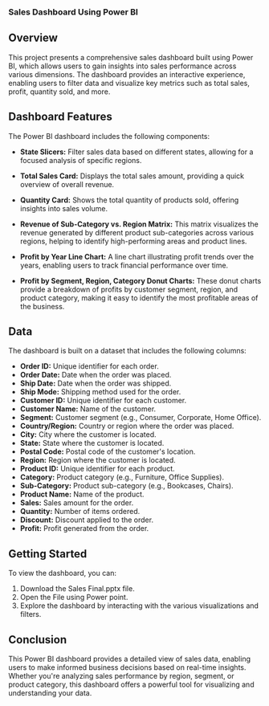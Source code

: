 ### Sales Dashboard Using Power BI

## Overview

This project presents a comprehensive sales dashboard built using Power BI, which allows users to gain insights into sales performance across various dimensions. The dashboard provides an interactive experience, enabling users to filter data and visualize key metrics such as total sales, profit, quantity sold, and more.

## Dashboard Features

The Power BI dashboard includes the following components:

- **State Slicers:** Filter sales data based on different states, allowing for a focused analysis of specific regions.
  
- **Total Sales Card:** Displays the total sales amount, providing a quick overview of overall revenue.

- **Quantity Card:** Shows the total quantity of products sold, offering insights into sales volume.

- **Revenue of Sub-Category vs. Region Matrix:** This matrix visualizes the revenue generated by different product sub-categories across various regions, helping to identify high-performing areas and product lines.

- **Profit by Year Line Chart:** A line chart illustrating profit trends over the years, enabling users to track financial performance over time.

- **Profit by Segment, Region, Category Donut Charts:** These donut charts provide a breakdown of profits by customer segment, region, and product category, making it easy to identify the most profitable areas of the business.

## Data

The dashboard is built on a dataset that includes the following columns:

- **Order ID:** Unique identifier for each order.
- **Order Date:** Date when the order was placed.
- **Ship Date:** Date when the order was shipped.
- **Ship Mode:** Shipping method used for the order.
- **Customer ID:** Unique identifier for each customer.
- **Customer Name:** Name of the customer.
- **Segment:** Customer segment (e.g., Consumer, Corporate, Home Office).
- **Country/Region:** Country or region where the order was placed.
- **City:** City where the customer is located.
- **State:** State where the customer is located.
- **Postal Code:** Postal code of the customer's location.
- **Region:** Region where the customer is located.
- **Product ID:** Unique identifier for each product.
- **Category:** Product category (e.g., Furniture, Office Supplies).
- **Sub-Category:** Product sub-category (e.g., Bookcases, Chairs).
- **Product Name:** Name of the product.
- **Sales:** Sales amount for the order.
- **Quantity:** Number of items ordered.
- **Discount:** Discount applied to the order.
- **Profit:** Profit generated from the order.

## Getting Started

To view the dashboard, you can:

1. Download the Sales Final.pptx file.
2. Open the File using Power point.
3. Explore the dashboard by interacting with the various visualizations and filters.

## Conclusion

This Power BI dashboard provides a detailed view of sales data, enabling users to make informed business decisions based on real-time insights. Whether you're analyzing sales performance by region, segment, or product category, this dashboard offers a powerful tool for visualizing and understanding your data.


